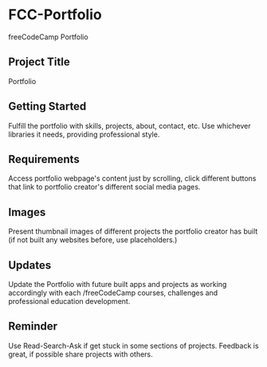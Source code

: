 # FCC-Portfolio
freeCodeCamp Portfolio

## Project Title
Portfolio

## Getting Started
Fulfill the portfolio with skills, projects, about, contact, etc. Use whichever libraries it needs, providing professional style.

## Requirements
Access portfolio webpage's content just by scrolling, click different buttons that link to portfolio creator's different social media pages.

## Images
Present thumbnail images of different projects the portfolio creator has built (if not built any websites before, use placeholders.)

## Updates
Update the Portfolio with future built apps and projects as working accordingly with each /freeCodeCamp courses, challenges and professional education development.

## Reminder
Use Read-Search-Ask if get stuck in some sections of projects. Feedback is great, if possible share projects with others.
